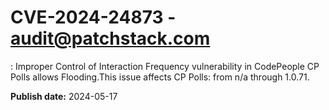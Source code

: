 # CVE-2024-24873 - audit@patchstack.com

: Improper Control of Interaction Frequency vulnerability in CodePeople CP Polls allows Flooding.This issue affects CP Polls: from n/a through 1.0.71.

**Publish date:** 2024-05-17
